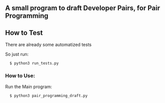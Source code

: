 ## A small program to draft Developer Pairs, for Pair Programming

## How to Test

There are already some automatized tests

So just run:
```
  $ python3 run_tests.py
```

### How to Use:

Run the Main program:

```
  $ python3 pair_programming_draft.py
```

